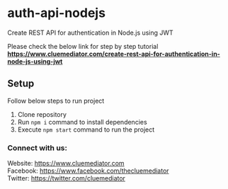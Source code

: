 # auth-api-nodejs
Create REST API for authentication in Node.js using JWT

Please check the below link for step by step tutorial
**https://www.cluemediator.com/create-rest-api-for-authentication-in-node-js-using-jwt**

## Setup
Follow below steps to run project

1. Clone repository
2. Run `npm i` command to install dependencies
3. Execute `npm start` command to run the project

### Connect with us:
Website: https://www.cluemediator.com  
Facebook: https://www.facebook.com/thecluemediator  
Twitter: https://twitter.com/cluemediator

